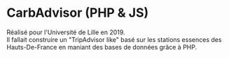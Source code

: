 # CarbAdvisor (PHP & JS)

Réalisé pour l'Université de Lille en 2019.  
Il fallait construire un "TripAdvisor like" basé sur les stations 
essences des Hauts-De-France en maniant des bases de données grâce à PHP.
